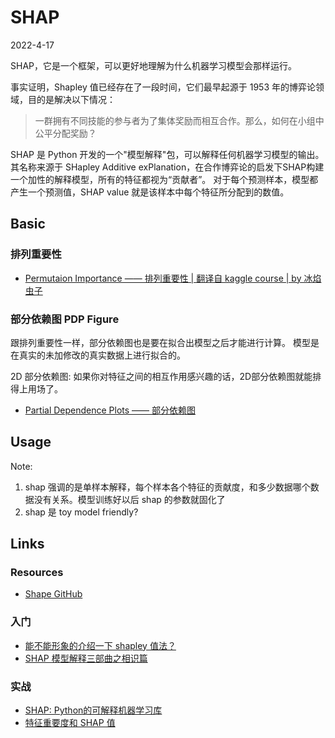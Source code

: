 # SHAP

2022-4-17

SHAP，它是一个框架，可以更好地理解为什么机器学习模型会那样运行。

事实证明，Shapley 值已经存在了一段时间，它们最早起源于 1953 年的博弈论领域，目的是解决以下情况：

> 一群拥有不同技能的参与者为了集体奖励而相互合作。那么，如何在小组中公平分配奖励？

SHAP 是 Python 开发的一个"模型解释"包，可以解释任何机器学习模型的输出。
其名称来源于 SHapley Additive exPlanation，在合作博弈论的启发下SHAP构建一个加性的解释模型，所有的特征都视为“贡献者”。
对于每个预测样本，模型都产生一个预测值，SHAP value 就是该样本中每个特征所分配到的数值。

## Basic

### 排列重要性

- [Permutaion Importance —— 排列重要性 | 翻译自 kaggle course | by 冰焰虫子](https://iceflameworm.github.io/2019/08/17/permutaion-importance/)

### 部分依赖图 PDP Figure

跟排列重要性一样，部分依赖图也是要在拟合出模型之后才能进行计算。
模型是在真实的未加修改的真实数据上进行拟合的。

2D 部分依赖图: 如果你对特征之间的相互作用感兴趣的话，2D部分依赖图就能排得上用场了。

- [Partial Dependence Plots —— 部分依赖图](https://iceflameworm.github.io/2019/08/28/partial-plots/)

## Usage

Note:

1. shap 强调的是单样本解释，每个样本各个特征的贡献度，和多少数据哪个数据没有关系。模型训练好以后 shap 的参数就固化了
2. shap 是 toy model friendly?

## Links

### Resources

- [Shape GitHub](https://github.com/slundberg/shap)

### 入门

- [能不能形象的介绍一下 shapley 值法？](https://www.zhihu.com/question/23180647/answer/152293880)
- [SHAP 模型解释三部曲之相识篇](https://zhuanlan.zhihu.com/p/454243793)

### 实战

- [SHAP: Python的可解释机器学习库](https://zhuanlan.zhihu.com/p/83412330)
- [特征重要度和 SHAP 值](https://zhuanlan.zhihu.com/p/163764368)